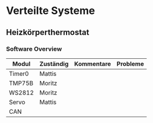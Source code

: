 # Verteilte Systeme
## Heizkörperthermostat

### Software Overview
| Modul       | Zuständig   | Kommentare  | Probleme    |
|-------------|-------------|-------------|-------------|
| Timer0      | Mattis      ||||
| TMP75B      | Moritz      ||||
| WS2812      | Moritz      ||||
| Servo       | Mattis      ||||
| CAN         |||||
